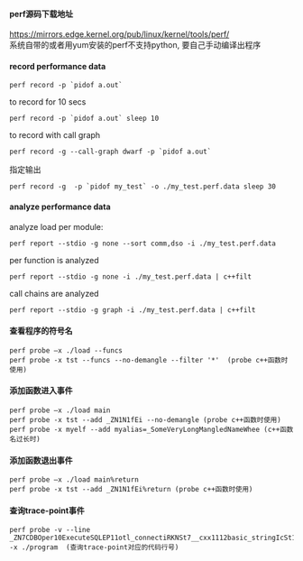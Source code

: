 #### perf源码下载地址
https://mirrors.edge.kernel.org/pub/linux/kernel/tools/perf/<br/>
系统自带的或者用yum安装的perf不支持python, 要自己手动编译出程序

#### record performance data
```console
perf record -p `pidof a.out`
```

to record for 10 secs
```console
perf record -p `pidof a.out` sleep 10
```

to record with call graph
```console
perf record -g --call-graph dwarf -p `pidof a.out` 
```

指定输出
```console
perf record -g  -p `pidof my_test` -o ./my_test.perf.data sleep 30
```

#### analyze performance data
analyze load per module:
```console
perf report --stdio -g none --sort comm,dso -i ./my_test.perf.data
```

per function is analyzed
```console
perf report --stdio -g none -i ./my_test.perf.data | c++filt
```

call chains are analyzed
```console
perf report --stdio -g graph -i ./my_test.perf.data | c++filt
```

#### 查看程序的符号名
```console
perf probe –x ./load --funcs
perf probe -x tst --funcs --no-demangle --filter '*'  (probe c++函数时使用)
```

#### 添加函数进入事件
```console
perf probe –x ./load main
perf probe -x tst --add _ZN1N1fEi --no-demangle (probe c++函数时使用)
perf probe -x myelf --add myalias=_SomeVeryLongMangledNameWhee (c++函数名过长时)
```

#### 添加函数退出事件
```console
perf probe –x ./load main%return
perf probe -x tst --add _ZN1N1fEi%return (probe c++函数时使用)
```

#### 查询trace-point事件
```console
perf probe -v --line  _ZN7CDBOper10ExecuteSQLEP11otl_connectiRKNSt7__cxx1112basic_stringIcSt11char_traitsIcESaIcEEE -x ./program  (查询trace-point对应的代码行号)
```
